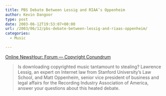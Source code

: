 ```yaml
---
title: PBS Debate Between Lessig and RIAA’s Oppenheim
author: Kevin Dangoor
type: post
date: 2003-06-12T19:53:07+00:00
url: /2003/06/12/pbs-debate-between-lessig-and-riaas-oppenheim/
categories:
  - Music

---
```

[Online NewsHour: Forum &#8212; Copyright Conundrum][1]

> Is downloading copyrighted music tantamount to stealing? Lawrence Lessig, an expert on Internet law from Stanford University&#8217;s Law School, and Matt Oppenheim, senior vice president of business and legal affairs for the Recording Industry Association of America, answer your questions about this heated debate.

 [1]: http://www.pbs.org/newshour/forum/june03/copyright.html "Online NewsHour: Forum -- Copyright Conundrum"